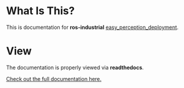 # **What Is This?**
This is documentation for **ros-industrial** [easy_perception_deployment](https://github.com/ros-industrial/easy_perception_deployment).

# **View**
The documentation is properly viewed via **readthedocs**.

[Check out the full documentation here.](https://epd-docs.readthedocs.io/en/latest/)
